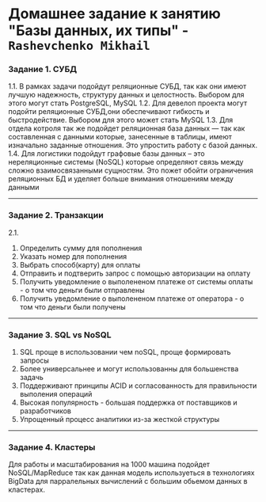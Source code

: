 # Домашнее задание к занятию "Базы данных, их типы" - `Rashevchenko Mikhail`

### Задание 1. СУБД

1.1. В рамках задачи подойдут реляционные СУБД, так как они имеют лучшую надежность, структуру данных и целостность. Выбором для этого могут стать PostgreSQL, MySQL
1.2. Для девелоп проекта могут подойти реляционные СУБД,они обеспечивают гибкость и быстродействие. Выбором для этого может стать MySQL
1.3. Для отдела котроля так же подойдет реляционная база данных — так как составленная с данными которые, занесенные в таблицы, имеют изначально заданные отношения. Это упростить работу с базой данных. 
1.4. Для логистики подойдут графовые базы данных – это нереляционные системы (NoSQL) которые определяют связь между сложно взаимосвязанными сущностям. Это пожет обойти ограничения реляционных БД и уделяет больше внимания отношениям между данными

---

### Задание 2. Транзакции

2.1. 
1) Определить сумму для пополнения
2) Указать номер для пополнения
3) Выбрать способ(карту) для оплаты
4) Отправить и подтверить запрос с помощью авторизации на оплату
5) Получить уведомление о выполененом платеже от системы оплаты - о том что деньги были отправлены
6) Получить уведомление о выполененом платеже от оператора - о том что деньги были получены

---

### Задание 3. SQL vs NoSQL

1) SQL проще в использовании чем noSQL, проще формировать запросы
2) Более универсальнее и могут использованны для большенства задачь
3) Поддерживают принципы ACID и согласованность для правильности выполения операций
4) Высокая популярность - большая поддержка от поставщиков и разработчиков
5) Упрощенный процесс аналитики из-за жесткой структуры

---

### Задание 4. Кластеры

Для работы и масштабирования на 1000 машина подойдет NoSQL/MapReduce так как данная модель используеться в технологиях BigData для парралельных вычислений с большим обьемом данных в кластерах.

